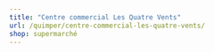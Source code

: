 ```yaml
---
title: "Centre commercial Les Quatre Vents"
url: /quimper/centre-commercial-les-quatre-vents/
shop: supermarché
---
```

